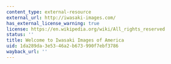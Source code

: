 ```yaml
---
content_type: external-resource
external_url: http://iwasaki-images.com/
has_external_license_warning: true
license: https://en.wikipedia.org/wiki/All_rights_reserved
status: ''
title: Welcome to Iwasaki Images of America
uid: 1da289da-3e53-46a2-b673-990f7ebf3786
wayback_url: ''
---
```

